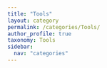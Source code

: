 ```yaml
---
title: "Tools"
layout: category
permalink: /categories/Tools/
author_profile: true
taxonomy: Tools
sidebar:
  nav: "categories"
---
```

